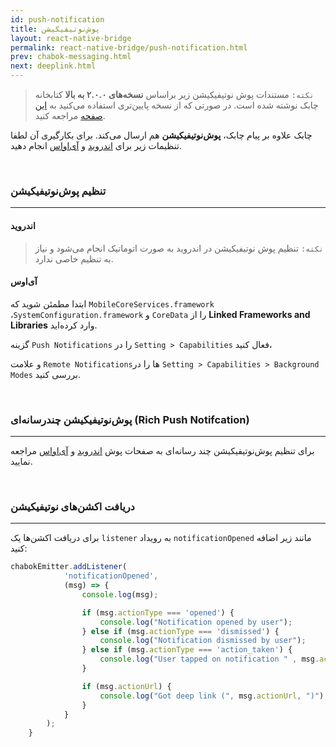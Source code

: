 ```yaml
---
id: push-notification
title: پوش‌نوتیفیکیشن 
layout: react-native-bridge
permalink: react-native-bridge/push-notification.html
prev: chabok-messaging.html
next: deeplink.html
---
```


> `نکته:` مستندات پوش نوتیفیکیشن زیر براساس **نسخه‌های ۲.۰.۰ به بالا** کتابخانه چابک نوشته شده است. در صورتی که از نسخه‌ پایین‌تری استفاده می‌کنید به [ این صفحه](/react-native-bridge/push-notification-old.html) مراجعه کنید.

چابک علاوه بر پیام چابک، **پوش‌نوتیفیکیشن** هم ارسال می‌کند. برای بکارگیری آن لطفا تنظیمات زیر برای [اندروید](/react-native-bridge/push-notification.html#اندروید) و [آی‌اواس](/react-native-bridge/push-notification.html#آی‌او‌اس) انجام دهید.

<Br>

### تنظیم پوش‌نوتیفیکیشن
---

#### اندروید


>`نکته:` تنظیم پوش نوتیفیکیشن در اندروید به صورت اتوماتیک انجام می‌شود و نیاز به تنظیم خاصی ندارد.


#### آی‌اوس

ابتدا مطمئن شوید که `MobileCoreServices.framework` ،`SystemConfiguration.framework` و `CoreData` را از **Linked Frameworks and Libraries** وارد کرده‌اید.

گزینه `Push Notifications` را در `Setting > Capabilities` فعال کنید،

و علامت `Remote Notifications`ها را در `Setting > Capabilities > Background Modes` بررسی کنید.


<br>

### پوش‌نوتیفیکیشن چندرسانه‌ای (Rich Push Notifcation)
---

برای تنظیم پوش‌نوتیفیکیشن چند رسانه‌ای به صفحات پوش [اندروید](/android/push-notification.html#تنظیم-پوشنوتیفیکیشن-چندرسانهای-rich-push-notification) و [آی‌اواس](/ios/push-notification.html#تنظیم-نوتیفیکیشن-چندرسانهای-rich-push-notification) مراجعه نمایید.

<br>


### دریافت اکشن‌های نوتیفیکیشن
---

برای دریافت اکشن‌ها یک `listener` به رویداد ‍‍`notificationOpened` مانند زیر اضافه کنید:

```javascript
chabokEmitter.addListener(
            'notificationOpened',
            (msg) => {
                console.log(msg);

                if (msg.actionType === 'opened') {
                    console.log("Notification opened by user");
                } else if (msg.actionType === 'dismissed') {
                    console.log("Notification dismissed by user");
                } else if (msg.actionType === 'action_taken') {
                    console.log("User tapped on notification " , msg.actionId , " action");
                }

                if (msg.actionUrl) {
                    console.log("Got deep link (", msg.actionUrl, ")");
                }
            }
        );
    }
```
